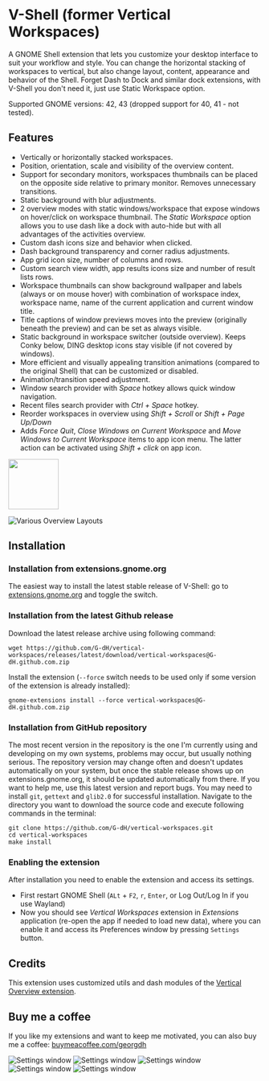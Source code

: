 # V-Shell (former Vertical Workspaces)

A GNOME Shell extension that lets you customize your desktop interface to suit your workflow and style. You can change the horizontal stacking of workspaces to vertical, but also change layout, content, appearance and behavior of the Shell. Forget Dash to Dock and similar dock extensions, with V-Shell you don't need it, just use Static Workspace option.

Supported GNOME versions: 42, 43 (dropped support for 40, 41  - not tested).

## Features
- Vertically or horizontally stacked workspaces.
- Position, orientation, scale and visibility of the overview content.
- Support for secondary monitors, workspaces thumbnails can be placed on the opposite side relative to primary monitor. Removes unnecessary transitions.
- Static background with blur adjustments.
- 2 overview modes with static windows/workspace that expose windows on hover/click on workspace thumbnail. The *Static Workspace* option allows you to use dash like a dock with auto-hide but with all advantages of the activities overview.
- Custom dash icons size and behavior when clicked.
- Dash background transparency and corner radius adjustments.
- App grid icon size, number of columns and rows.
- Custom search view width, app results icons size and number of result lists rows.
- Workspace thumbnails can show background wallpaper and labels (always or on mouse hover) with combination of workspace index, workspace name, name of the current application and current window title.
- Title captions of window previews moves into the preview (originally beneath the preview) and can be set as always visible.
- Static background in workspace switcher (outside overview). Keeps Conky below, DING desktop icons stay visible (if not covered by windows).
- More efficient and visually appealing transition animations (compared to the original Shell) that can be customized or disabled.
- Animation/transition speed adjustment.
- Window search provider with *Space* hotkey allows quick window navigation.
- Recent files search provider with *Ctrl + Space* hotkey.
- Reorder workspaces in overview using *Shift + Scroll* or *Shift + Page Up/Down*
- Adds *Force Quit*, *Close Windows on Current Workspace* and *Move Windows to Current Workspace* items to app icon menu. The latter action can be activated using *Shift + click* on app icon.


[<img alt="" height="100" src="https://raw.githubusercontent.com/andyholmes/gnome-shell-extensions-badge/master/get-it-on-ego.svg?sanitize=true">](https://extensions.gnome.org/extension/5177/vertical-workspaces/)

![Various Overview Layouts](screenshots/screenshot.jpg)

## Installation

### Installation from extensions.gnome.org
The easiest way to install the latest stable release of V-Shell: go to [extensions.gnome.org](https://extensions.gnome.org/extension/5177/vertical-workspaces/) and toggle the switch.

### Installation from the latest Github release
Download the latest release archive using following command:

    wget https://github.com/G-dH/vertical-workspaces/releases/latest/download/vertical-workspaces@G-dH.github.com.zip

Install the extension (`--force` switch needs to be used only if some version of the extension is already installed):

    gnome-extensions install --force vertical-workspaces@G-dH.github.com.zip

### Installation from GitHub repository
The most recent version in the repository is the one I'm currently using and developing on my own systems, problems may occur, but usually nothing serious. The repository version may change often and doesn't updates automatically on your system, but once the stable release shows up on extensions.gnome.org, it should be updated automatically from there. If you want to help me, use this latest version and report bugs.
You may need to install `git`, `gettext` and `glib2.0` for successful installation.
Navigate to the directory you want to download the source code and execute following commands in the terminal:

    git clone https://github.com/G-dH/vertical-workspaces.git
    cd vertical-workspaces
    make install

### Enabling the extension
After installation you need to enable the extension and access its settings.

- First restart GNOME Shell (`ALt` + `F2`, `r`, `Enter`, or Log Out/Log In if you use Wayland)
- Now you should see *Vertical Workspaces* extension in *Extensions* application (re-open the app if needed to load new data), where you can enable it and access its Preferences window by pressing `Settings` button.

## Credits
This extension uses customized utils and dash modules of the [Vertical Overview extension](https://github.com/RensAlthuis/vertical-overview).

## Buy me a coffee
If you like my extensions and want to keep me motivated, you can also buy me a coffee:
[buymeacoffee.com/georgdh](https://buymeacoffee.com/georgdh)

![Settings window](screenshots/screenshot1.png)
![Settings window](screenshots/screenshot2.png)
![Settings window](screenshots/screenshot3.png)
![Settings window](screenshots/screenshot4.png)
![Settings window](screenshots/screenshot5.png)